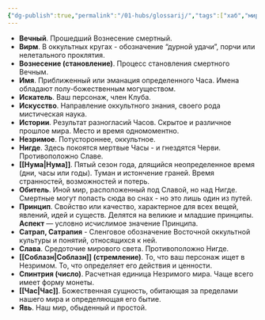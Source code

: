 ```yaml
---
{"dg-publish":true,"permalink":"/01-hubs/glossarij/","tags":["хаб","мир"]}
---
```


- **Вечный**. Прошедший Вознесение смертный. 
- **Вирм**. В оккультных кругах - обозначение “дурной удачи”, порчи или нелетального проклятия. 
- **Вознесение (становление)**. Процесс становления смертного Вечным. 
- **Имя**. Приближенный или эманация определенного Часа. Имена обладают полу-божественным могуществом. 
- **Искатель**. Ваш персонаж, член Клуба. 
- **Искусство**. Направление оккультного знания, своего рода мистическая наука.
- **Истории**. Результат разногласий Часов. Скрытое и различное прошлое мира. Место и время одномоментно.
- **Незримое**. Потустороннее, оккультное.
- **Нигде**. Здесь покоятся мертвые Часы - и гнездятся Черви. Противоположно Славе.
- **[[Нума\|Нума]]**. Пятый сезон года, длящийся неопределенное время (дни, часы или годы). Туман и истончение граней. Время странностей, возможностей и потерь.
- **Обитель**. Иной мир, расположенный под Славой, но над Нигде. Смертные могут попасть сюда во снах - но это лишь один из путей. 
- **Принцип**. Свойство или качество, характерное для всех вещей, явлений, идей и существ. Делятся на великие и младшие принципы. **Аспект** — условно исчислимое значение Принципа.
- **Сатрап, Сатрапия** - Сленговое обозначение Восточной оккультной культуры и понятий, относящихся к ней.
- **Слава**. Средоточие мирового света. Противоположно Нигде. 
- **[[Соблазн\|Соблазн]] (стремление)**. То, что ваш персонаж ищет в Незримом. То, что определяет его действия и ценности. 
- **Спинтрия (число)**. Расчетная единица Незримого мира. Чаще всего имеет форму монеты.
- **[[Час\|Час]]**. Божественная сущность, обитающая за пределами нашего мира и определяющая его бытие. 
- **Явь**. Наш мир, обыденный и простой. 

